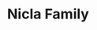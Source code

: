 ---
title: Nicla Family
description: Our smallest footprint packed with advanced features.
BU: pro
---